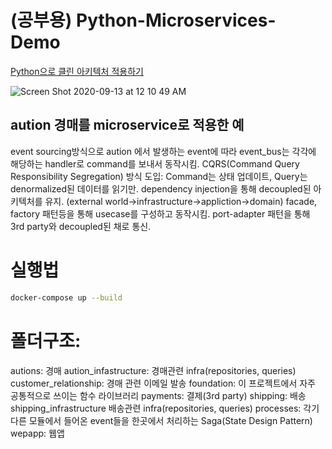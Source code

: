 # (공부용) Python-Microservices-Demo
[Python으로 클린 아키텍처 적용하기](https://velog.io/@jahoy/Python%EC%9C%BC%EB%A1%9C-Clean-Architecture-%EC%A0%81%EC%9A%A9%ED%95%98%EA%B8%B0)

![Screen Shot 2020-09-13 at 12 10 49 AM](https://user-images.githubusercontent.com/50973416/92998617-b2434600-f555-11ea-838d-3ef50bbf15a8.png)

## aution 경매를 microservice로 적용한 예
event sourcing방식으로 aution 에서 발생하는 event에 따라 event_bus는 각각에 해당하는 handler로 command를 보내서 동작시킴.
CQRS(Command Query Responsibility Segregation) 방식 도입: Command는 상태 업데이트, Query는 denormalized된 데이터를 읽기만.
dependency injection을 통해 decoupled된 아키텍처를 유지. (external world->infrastructure->appliction->domain)
facade, factory 패턴등을 통해 usecase를 구성하고 동작시킴.
port-adapter 패턴을 통해 3rd party와 decoupled된 채로 통신.


# 실행법
```bash
docker-compose up --build
```

# 폴더구조:
autions: 경매
aution_infastructure: 경매관련 infra(repositories, queries)
customer_relationship: 경매 관련 이메일 발송
foundation: 이 프로젝트에서 자주 공통적으로 쓰이는 함수 라이브러리 
payments: 결제(3rd party)
shipping: 배송
shipping_infrastructure 배송관련 infra(repositories, queries)
processes: 각기 다른 모듈에서 들어온 event들을 한곳에서 처리하는 Saga(State Design Pattern)
wepapp: 웹앱
